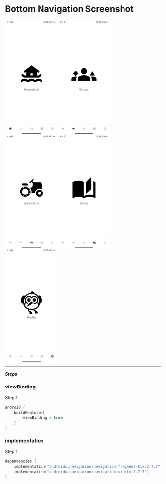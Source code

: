 # Bottom Navigation Screenshot

<img align="left" src="https://github.com/harun-mese/bottom_navigation_1/blob/master/app/src/main/res/drawable/bn_home.png?raw=true" width="170"/>
<img align="left" src="https://github.com/harun-mese/bottom_navigation_1/blob/master/app/src/main/res/drawable/bn_groups.png?raw=true" width="170"/>
<img align="left" src="https://github.com/harun-mese/bottom_navigation_1/blob/master/app/src/main/res/drawable/bn_arc.png?raw=true" width="170"/>
<img align="left" src="https://github.com/harun-mese/bottom_navigation_1/blob/master/app/src/main/res/drawable/bn_stories.png?raw=true" width="170"/>
<img align="center" src="https://github.com/harun-mese/bottom_navigation_1/blob/master/app/src/main/res/drawable/bn_profile.png?raw=true" width="170"/>

<hr>

***Steps***

### viewBinding
Step 1

```kotlin
android {
    buildFeatures{
        viewBinding = true
    }
}
```

### implementation
Step 1
```kotlin
dependencies {
    implementation("androidx.navigation:navigation-fragment-ktx:2.7.7")
    implementation("androidx.navigation:navigation-ui-ktx:2.7.7")
}
```
